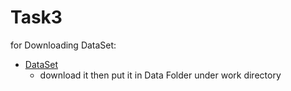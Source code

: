 # Task3

for Downloading DataSet:

- [DataSet](https://www.kaggle.com/lividsu/amazon-search-terms-us-2021-jul)
  - download it then put it in Data Folder under work directory